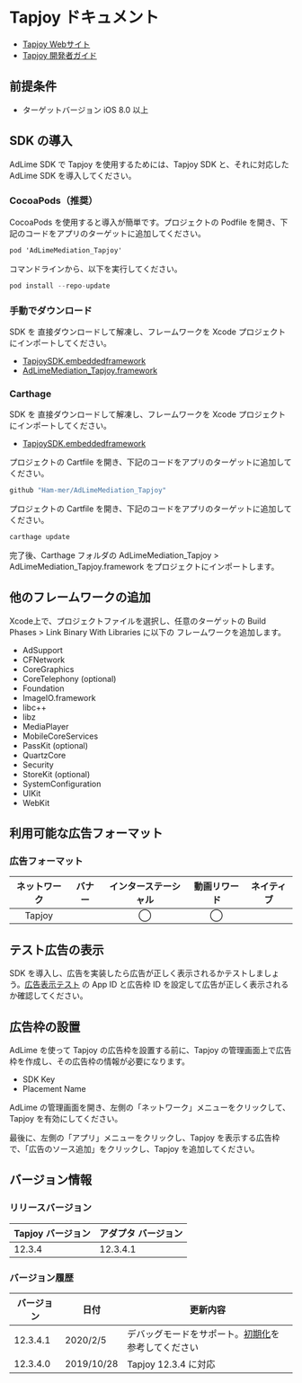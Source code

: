# Tapjoy ドキュメント
- [Tapjoy Webサイト](https://www.tapjoy.com/)
- [Tapjoy 開発者ガイド](https://dev.tapjoy.com/sdk-integration/ios/getting-started-guide-publishers-ios/)

## 前提条件
- ターゲットバージョン iOS 8.0 以上

## SDK の導入
AdLime SDK で Tapjoy を使用するためには、Tapjoy SDK と、それに対応した AdLime SDK を導入してください。

### CocoaPods（推奨）

CocoaPods を使用すると導入が簡単です。プロジェクトの Podfile を開き、下記のコードをアプリのターゲットに追加してください。
```objectivec
pod 'AdLimeMediation_Tapjoy'
```

コマンドラインから、以下を実行してください。
```objectivec
pod install --repo-update
```

### 手動でダウンロード
SDK を 直接ダウンロードして解凍し、フレームワークを Xcode プロジェクトにインポートしてください。
- [TapjoySDK.embeddedframework](https://s3.amazonaws.com/tapjoy/sdks/TapjoySDK_iOS_v12.3.4.zip)
- [AdLimeMediation_Tapjoy.framework](https://github.com/Ham-mer/AdLime-iOS-Pub/raw/master/DownloadZip/AdLimeMediation_Tapjoy/12.3.4.1.zip)

### Carthage
SDK を 直接ダウンロードして解凍し、フレームワークを Xcode プロジェクトにインポートしてください。
- [TapjoySDK.embeddedframework](https://s3.amazonaws.com/tapjoy/sdks/TapjoySDK_iOS_v12.3.4.zip)

プロジェクトの Cartfile を開き、下記のコードをアプリのターゲットに追加してください。
```objectivec
github "Ham-mer/AdLimeMediation_Tapjoy"
```

プロジェクトの Cartfile を開き、下記のコードをアプリのターゲットに追加してください。
```objectivec
carthage update
```

完了後、Carthage フォルダの AdLimeMediation_Tapjoy > AdLimeMediation_Tapjoy.framework をプロジェクトにインポートします。

## 他のフレームワークの追加
Xcode上で、プロジェクトファイルを選択し、任意のターゲットの Build Phases > Link Binary With Libraries に以下の フレームワークを追加します。

- AdSupport
- CFNetwork
- CoreGraphics
- CoreTelephony  (optional)
- Foundation
- ImageIO.framework
- libc++
- libz
- MediaPlayer
- MobileCoreServices
- PassKit     (optional)
- QuartzCore    
- Security
- StoreKit     (optional)
- SystemConfiguration
- UIKit
- WebKit

## 利用可能な広告フォーマット

### 広告フォーマット
|ネットワーク|バナー|インターステーシャル|動画リワード|ネイティブ|
|:--------:|:---:|:--------------:|:---------:|:------:|
|Tapjoy    |     | ◯              |    ◯      |        |

## テスト広告の表示
SDK を導入し、広告を実装したら広告が正しく表示されるかテストしましょう。[広告表示テスト](./test.md#Tapjoy) の App ID と広告枠 ID を設定して広告が正しく表示されるか確認してください。


## 広告枠の設置

AdLime を使って Tapjoy の広告枠を設置する前に、Tapjoy の管理画面上で広告枠を作成し、その広告枠の情報が必要になります。
- SDK Key
- Placement Name

AdLime の管理画面を開き、左側の「ネットワーク」メニューをクリックして、Tapjoy を有効にしてください。

最後に、左側の「アプリ」メニューをクリックし、Tapjoy を表示する広告枠で、「広告のソース追加」をクリックし、Tapjoy を追加してください。

## バージョン情報

### リリースバージョン
| Tapjoy バージョン | アダプタ バージョン |
|:-----------------|:----------------|
| 12.3.4           | 12.3.4.1        |

### バージョン履歴
| バージョン        | 日付       | 更新内容                           |
|-----------------|------------|----------------------------------|
| 12.3.4.1        | 2020/2/5   | デバッグモードをサポート。[初期化](./init.md)を参考してください|
| 12.3.4.0        | 2019/10/28 | Tapjoy 12.3.4  に対応             |